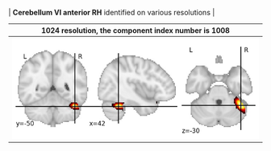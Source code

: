 


| **Cerebellum VI anterior RH** identified on various resolutions |

| 1024 resolution, the component index number is 1008|  
|:---:|  
| ![Component 1024](../1024/final/1008.jpg "From component 1024: Cerebellum VI anterior RH") |